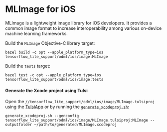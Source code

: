 # MLImage for iOS

MLImage is a lightweight image library for iOS developers. It provides a
common image format to increase interoperability among various on-device
machine learning frameworks.

Build the `MLImage` Objective-C library target:

```shell
bazel build -c opt --apple_platform_type=ios tensorflow_lite_support/odml/ios/image:MLImage
```

Build the `tests` target:

```shell
bazel test -c opt --apple_platform_type=ios tensorflow_lite_support/odml/ios/image:tests
```

#### Generate the Xcode project using Tulsi

Open the `//tensorflow_lite_support/odml/ios/image/MLImage.tulsiproj` using
the [TulsiApp](https://github.com/bazelbuild/tulsi) or by running the
[`generate_xcodeproj.sh`](https://github.com/bazelbuild/tulsi/blob/master/src/tools/generate_xcodeproj.sh):

```shell
generate_xcodeproj.sh --genconfig tensorflow_lite_support/odml/ios/image/MLImage.tulsiproj:MLImage --outputfolder ~/path/to/generated/MLImage.xcodeproj
```
